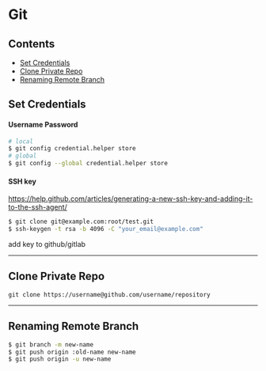 # Git

## Contents

- [Set Credentials](#set_credentials)
- [Clone Private Repo](#clone_private_repo)
- [Renaming Remote Branch](#renaming_remote_branch)

## Set Credentials

#### Username Password

```bash
# local
$ git config credential.helper store
# global
$ git config --global credential.helper store
```

#### SSH key

https://help.github.com/articles/generating-a-new-ssh-key-and-adding-it-to-the-ssh-agent/

```bash
$ git clone git@example.com:root/test.git
$ ssh-keygen -t rsa -b 4096 -C "your_email@example.com"
```
add key to github/gitlab

---

## Clone Private Repo
```
git clone https://username@github.com/username/repository
```

---

## Renaming Remote Branch
```bash
$ git branch -m new-name
$ git push origin :old-name new-name
$ git push origin -u new-name
```
